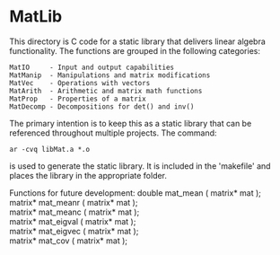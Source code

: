 MatLib
======

This directory is C code for a static library that 
delivers linear algebra functionality.  The 
functions are grouped in the following categories:

    MatIO     - Input and output capabilities
    MatManip  - Manipulations and matrix modifications
    MatVec    - Operations with vectors
    MatArith  - Arithmetic and matrix math functions
    MatProp   - Properties of a matrix
    MatDecomp - Decompositions for det() and inv()

The primary intention is to keep this as a static 
library that can be referenced throughout multiple
projects.  The command:

    ar -cvq libMat.a *.o

is used to generate the static library.  It is
included in the 'makefile' and places the 
library in the appropriate folder.

Functions for future development:
double   mat_mean    ( matrix* mat );  
matrix*  mat_meanr   ( matrix* mat );  
matrix*  mat_meanc   ( matrix* mat );  
matrix*  mat_eigval  ( matrix* mat );  
matrix*  mat_eigvec  ( matrix* mat );  
matrix*  mat_cov     ( matrix* mat );  



